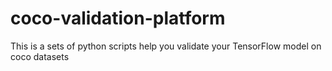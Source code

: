 # coco-validation-platform
This is a sets of python scripts help you validate your TensorFlow model on coco datasets
